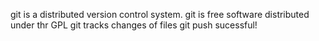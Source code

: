 git is a distributed version control system.
git is free software distributed under thr GPL
git tracks changes of files 
git push sucessful!
